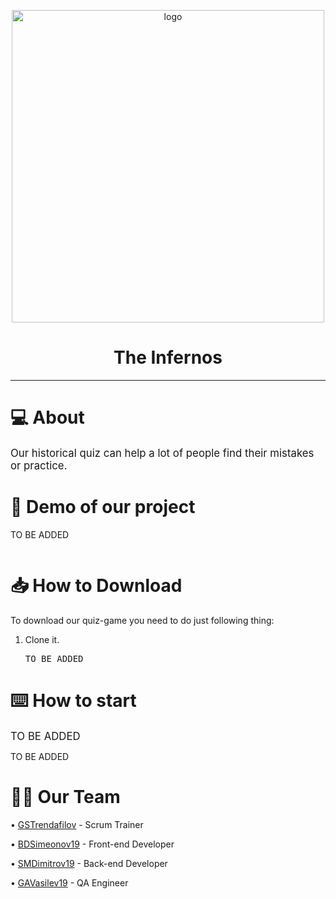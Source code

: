 <p align = "center">
  <img src = "https://imgur.com/eMr5dyd.jpeg"  alt = "logo" width = "500px" height = "500px">
  </p>
  
  <h1 align = "center"> The Infernos </h1>
 

  <hr>
  <h1>💻 About  </h1>
  <p> 
  <big> Our historical quiz can help a lot of people find their mistakes or practice.</big></p>
   


  <h1>👀 Demo of our project </h1>
  <p>TO BE ADDED</p>
  <img src  = "">

  <h1>📥 How to Download</h1>
  <p>To download our quiz-game you need to do just following thing: <br> </p>
  <ol>
    <li>Clone it.</li>
    <pre>TO BE ADDED</pre>
  </ol>
  
  <h1>⌨️ How to start</h1>
  <p><big>TO BE ADDED</big></p>
  <p>TO BE ADDED</p>

  <p>
    <h1> 👨‍💻 Our Team</h1>
    <p> • <a href = "https://github.com/GSTrendafilov"> GSTrendafilov</a> - Scrum Trainer </p>
	<p> • <a href = "https://github.com/BDSimeonov19"> BDSimeonov19</a> - Front-end Developer </p>
	<p> • <a href = "https://github.com/SMDimitrov19"> SMDimitrov19</a> - Back-end Developer </p>
	<p> • <a href = "https://github.com/GAVasilev19"> GAVasilev19</a> - QA Engineer </p>
	</p>
